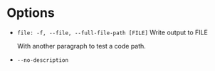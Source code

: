 # Options

* `file: -f, --file, --full-file-path [FILE]` Write output to FILE
    
    With another paragraph to test a code path.
* `--no-description`
